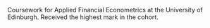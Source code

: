 Coursework for Applied Financial Econometrics at the University of Edinburgh. Received the highest mark in the cohort.
